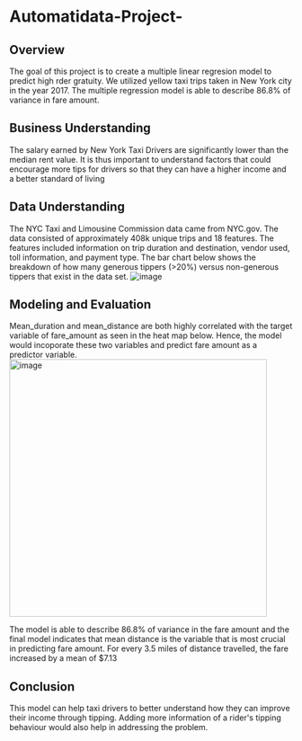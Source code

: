 # Automatidata-Project-

## Overview 
The goal of this project is to create a multiple linear regresion model to predict high rder gratuity. We utilized yellow taxi trips taken in New York city in the year 2017. The multiple regression model is able to describe 86.8% of variance in fare amount. 

## Business Understanding 
The salary earned by New York Taxi Drivers are significantly lower than the median rent value. It is thus important to understand factors that could encourage more tips for drivers so that they can have a higher income and a better standard of living

## Data Understanding 
The NYC Taxi and Limousine Commission data came from NYC.gov. The data consisted of approximately 408k unique trips and 18 features. The features included information on trip duration and destination, vendor used, toll information, and payment type. The bar chart below shows the breakdown of how many generous tippers (>20%) versus non-generous tippers that exist in the data set. 
![image](https://github.com/user-attachments/assets/74cd9a65-2b9d-4cbb-b8cd-36442b11326f)

## Modeling and Evaluation 
Mean_duration and mean_distance are both highly correlated with the target variable of fare_amount as seen in the heat map below. Hence, the model would incoporate these two variables and predict fare amount as a predictor variable. 
<img width="458" alt="image" src="https://github.com/user-attachments/assets/06059745-3dd6-4f65-a765-51fde0431939">

The model is able to describe 86.8% of variance in the fare amount and the final model indicates that mean distance is the variable that is most crucial in predicting fare amount. For every 3.5 miles of distance travelled, the fare increased by a mean of $7.13

## Conclusion 
This model can help taxi drivers to better understand how they can improve their income through tipping. Adding more information of a rider's tipping behaviour would also help in addressing the problem. 
